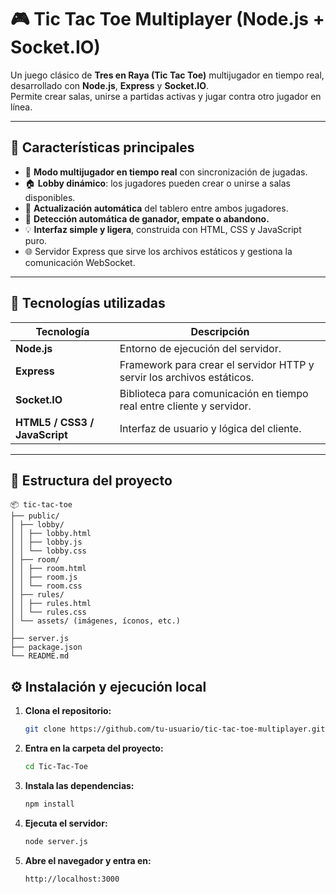 ﻿# 🎮 Tic Tac Toe Multiplayer (Node.js + Socket.IO)

Un juego clásico de **Tres en Raya (Tic Tac Toe)** multijugador en tiempo real, desarrollado con **Node.js**, **Express** y **Socket.IO**.  
Permite crear salas, unirse a partidas activas y jugar contra otro jugador en línea.

---

## 🚀 Características principales

- 🧩 **Modo multijugador en tiempo real** con sincronización de jugadas.
- 🏠 **Lobby dinámico**: los jugadores pueden crear o unirse a salas disponibles.
- 🔄 **Actualización automática** del tablero entre ambos jugadores.
- 🏁 **Detección automática de ganador, empate o abandono.**
- 💡 **Interfaz simple y ligera**, construida con HTML, CSS y JavaScript puro.
- 🌐 Servidor Express que sirve los archivos estáticos y gestiona la comunicación WebSocket.

---

## 🧠 Tecnologías utilizadas

| Tecnología | Descripción |
|-------------|--------------|
| **Node.js** | Entorno de ejecución del servidor. |
| **Express** | Framework para crear el servidor HTTP y servir los archivos estáticos. |
| **Socket.IO** | Biblioteca para comunicación en tiempo real entre cliente y servidor. |
| **HTML5 / CSS3 / JavaScript** | Interfaz de usuario y lógica del cliente. |

---

## 📂 Estructura del proyecto
```plaintext
📦 tic-tac-toe
├── public/
│ ├── lobby/
│ │ ├── lobby.html
│ │ ├── lobby.js
│ │ └── lobby.css
│ ├── room/
│ │ ├── room.html
│ │ ├── room.js
│ │ └── room.css
│ ├── rules/
│ │ ├── rules.html
│ │ └── rules.css
│ └── assets/ (imágenes, íconos, etc.)
│
├── server.js
├── package.json
└── README.md
```
## ⚙️ Instalación y ejecución local

1. **Clona el repositorio:**
   ```bash
   git clone https://github.com/tu-usuario/tic-tac-toe-multiplayer.git
   ```

2. **Entra en la carpeta del proyecto:**

   ```bash
   cd Tic-Tac-Toe
   ```

3. **Instala las dependencias:**

   ```bash
   npm install

4. **Ejecuta el servidor:**

    ```bash
    node server.js
    ```

5. **Abre el navegador y entra en:**
    ```bash
    http://localhost:3000
    ```